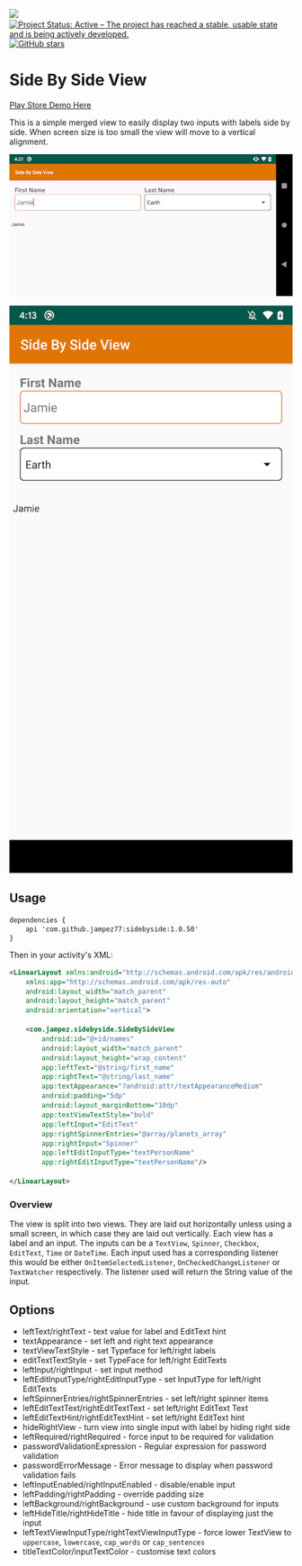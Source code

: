 [![](https://jitpack.io/v/jampez77/sidebyside.svg)](https://jitpack.io/#jampez77/sidebyside) [![Project Status: Active – The project has reached a stable, usable state and is being actively developed.](http://www.repostatus.org/badges/latest/active.svg)](http://www.repostatus.org/#active) [![GitHub stars](https://img.shields.io/github/stars/jampez77/sidebyside.svg?style=social&label=Star)](https://GitHub.com/jampez77/sidebyside/stargazers) 

Side By Side View
=========================

[Play Store Demo Here](https://play.google.com/store/apps/details?id=com.jampez.sidebysideexample)

This is a simple merged view to easily display two inputs with labels side  by side. When screen size is too small the view will move to a vertical alignment.

![Landscape](Screenshot_20190416-162113.png)

![Example](Screenshot_2019-02-28-12-50-23.png)

## Usage ##

```
dependencies {
    api 'com.github.jampez77:sidebyside:1.0.50'
}
```

Then in your activity's XML:

```xml
<LinearLayout xmlns:android="http://schemas.android.com/apk/res/android"
    xmlns:app="http://schemas.android.com/apk/res-auto"
    android:layout_width="match_parent"
    android:layout_height="match_parent"
    android:orientation="vertical">

    <com.jampez.sidebyside.SideBySideView
        android:id="@+id/names"
        android:layout_width="match_parent"
        android:layout_height="wrap_content"
        app:leftText="@string/first_name"
        app:rightText="@string/last_name"
        app:textAppearance="?android:attr/textAppearanceMedium"
        android:padding="5dp"
        android:layout_marginBottom="10dp"
        app:textViewTextStyle="bold"
        app:leftInput="EditText"
        app:rightSpinnerEntries="@array/planets_array"
        app:rightInput="Spinner"
        app:leftEditInputType="textPersonName"
        app:rightEditInputType="textPersonName"/>
            
</LinearLayout>
```

### Overview

The view is split into two views. They are laid out horizontally unless using a small screen, in which case they are laid out vertically. Each view has a label and an input. The inputs can be a `TextView`, `Spinner`, `Checkbox`, `EditText`, `Time` or `DateTime`.
Each input used has a corresponding listener this would be either `OnItemSelectedListener`, `OnCheckedChangeListener` or `TextWatcher` respectively. The listener used will return the String value of the input.

## Options

* leftText/rightText - text value for label and EditText hint
* textAppearance - set left and right text appearance 
* textViewTextStyle - set Typeface for left/right labels
* editTextTextStyle - set TypeFace for left/right EditTexts
* leftInput/rightInput - set input method
* leftEditInputType/rightEditInputType - set InputType for left/right EditTexts
* leftSpinnerEntries/rightSpinnerEntries - set left/right spinner items
* leftEditTextText/rightEditTextText - set left/right EditText Text
* leftEditTextHint/rightEditTextHint - set left/right EditText hint
* hideRightView - turn view into single input with label by hiding right side
* leftRequired/rightRequired - force input to be required for validation
* passwordValidationExpression - Regular expression for password validation
* passwordErrorMessage - Error message to display when password validation fails
* leftInputEnabled/rightInputEnabled - disable/enable input
* leftPadding/rightPadding - override padding size
* leftBackground/rightBackground - use custom background for inputs
* leftHideTitle/rightHideTitle - hide title in favour of displaying just the input
* leftTextViewInputType/rightTextViewInputType - force lower TextView to `uppercase`, `lowercase`, `cap_words` or `cap_sentences`
* titleTextColor/inputTextColor - customise text colors